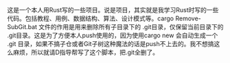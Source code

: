 ​   这是一个本人用Rust写的一些项目。说是项目，其实就是我学习Rust时写的一些代码。包括教程、用例、数据结构、算法、设计模式等。
​   cargo Remove-SubGit.bat 文件的作用是用来删除所有子目录下的 .git目录，仅保留当前目录下的 .git目录。这是为了方便本人push使用的，因为使用cargo new 会自动生成一个 .git 目录，如果不搞子仓或者Git子树这种魔法的话是push不上去的。我不想搞这么麻烦，所以就请D指导帮写了这个脚本，把.git全删了。